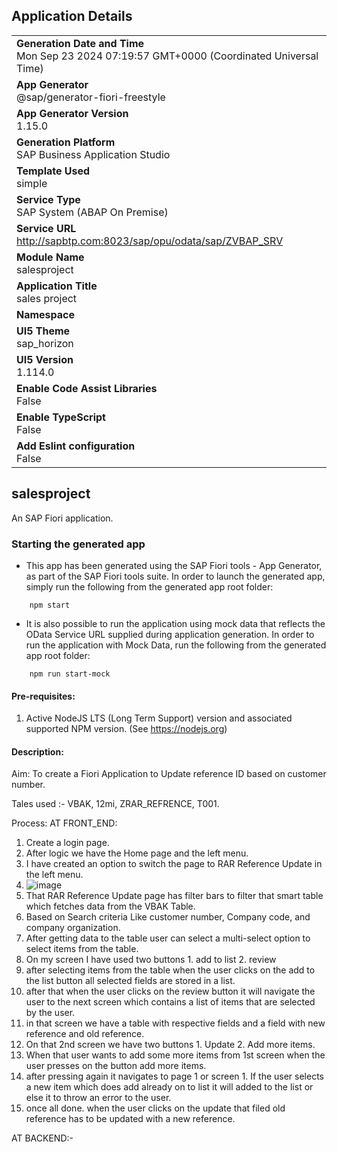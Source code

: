 ## Application Details
|               |
| ------------- |
|**Generation Date and Time**<br>Mon Sep 23 2024 07:19:57 GMT+0000 (Coordinated Universal Time)|
|**App Generator**<br>@sap/generator-fiori-freestyle|
|**App Generator Version**<br>1.15.0|
|**Generation Platform**<br>SAP Business Application Studio|
|**Template Used**<br>simple|
|**Service Type**<br>SAP System (ABAP On Premise)|
|**Service URL**<br>http://sapbtp.com:8023/sap/opu/odata/sap/ZVBAP_SRV|
|**Module Name**<br>salesproject|
|**Application Title**<br>sales project|
|**Namespace**<br>|
|**UI5 Theme**<br>sap_horizon|
|**UI5 Version**<br>1.114.0|
|**Enable Code Assist Libraries**<br>False|
|**Enable TypeScript**<br>False|
|**Add Eslint configuration**<br>False|

## salesproject

An SAP Fiori application.

### Starting the generated app

-   This app has been generated using the SAP Fiori tools - App Generator, as part of the SAP Fiori tools suite.  In order to launch the generated app, simply run the following from the generated app root folder:

```
    npm start
```

- It is also possible to run the application using mock data that reflects the OData Service URL supplied during application generation.  In order to run the application with Mock Data, run the following from the generated app root folder:

```
    npm run start-mock
```

#### Pre-requisites:

1. Active NodeJS LTS (Long Term Support) version and associated supported NPM version.  (See https://nodejs.org)


#### Description:
Aim: To create a Fiori Application to Update reference ID based on customer number.

Tales used :- VBAK, 12mi, ZRAR_REFRENCE, T001.

Process:
AT FRONT_END:
 1. Create a login page.
 2. After logic we have the Home page and the left menu.
 3. I have created an option to switch the page to RAR Reference Update in the left menu.
 4. ![image](https://github.com/user-attachments/assets/2d91e04b-105d-4e34-9ce9-c2b8a2092e40)
 5. That RAR Reference Update page has filter bars to filter that smart table which fetches data from the VBAK Table.
 6. Based on Search criteria Like customer number, Company code, and company organization.
 7. After getting data to the table user can select a multi-select option to select items from the table.
 8. On my screen I have used two buttons 1. add to list 2. review
 9. after selecting items from the table when the user clicks on the add to the list button all selected fields are stored in a list.
 10. after that when the user clicks on the review button it will navigate the user to the next screen which contains a list of items that are selected by the user.
 11. in that screen we have a table with respective fields and a field with new reference and old reference.
 12. On that 2nd screen we have two buttons 1. Update 2. Add more items.
 13. When that user wants to add some more items from 1st screen when the user presses on the button add more items.
 14. after pressing again it navigates to page 1 or screen 1. If the user selects a new item which does add already on to list it will added to the list or else it to throw an error to the user.
 15. once all done.  when the user clicks on the update that filed old reference has to be updated with a new reference.

AT BACKEND:-



